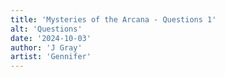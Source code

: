 ```yaml
---
title: 'Mysteries of the Arcana - Questions 1'
alt: 'Questions'
date: '2024-10-03'
author: 'J Gray'
artist: 'Gennifer'
---
```

